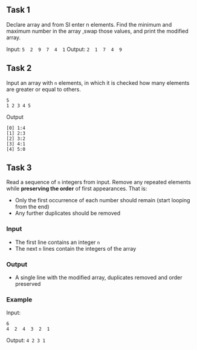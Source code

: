 ## Task 1

Declare array and from SI enter n elements.
Find the minimum and maximum number in the array ,swap those values, and print
the modified array.

Input: 
`5  2  9  7  4  1`
Output: 
`2  1  7  4  9`

## Task 2

Input an array with `n` elements, in which it is checked how many elements are greater or equal to others.

```
5
1 2 3 4 5
```
Output
```
[0] 1:4
[1] 2:3
[2] 3:2
[3] 4:1
[4] 5:0
```

## Task 3

Read a sequence of `n` integers from input. Remove any repeated elements while **preserving the order** of first appearances. That is:
- Only the first occurrence of each number should remain (start looping from the end)
- Any further duplicates should be removed

### Input
- The first line contains an integer `n`
- The next `n` lines contain the integers of the array

### Output
- A single line with the modified array, duplicates removed and order preserved

### Example

Input: 
```
6
4  2  4  3  2  1
```
Output: 
`4 2 3 1`
